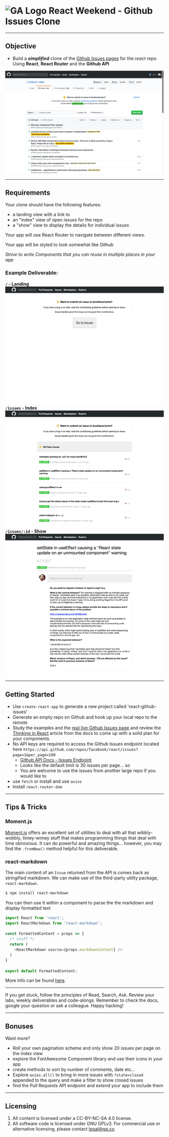 # ![GA Logo](https://ga-dash.s3.amazonaws.com/production/assets/logo-9f88ae6c9c3871690e33280fcf557f33.png) React Weekend - Github Issues Clone
___
## Objective
-  Build a _**simplified**_ clone of the [Github Issues pages](https://github.com/facebook/react/issues) for the _react_ repo Using **React**, **React Router** and the **Github API**

![Github Issues](./media/react_issues.png)
___
## Requirements
Your clone should have the following features:
  - a landing view with a link to 
  - an "index" view of open _issues_ for the repo
  - a "show" view to display the details for individual _issues_

Your app will use React Router to navigate between different views.

Your app will be styled to look somewhat like Github

_Strive to write Components that you can reuse in multiple places in your app_

### Example Deliverable:

**`/` - Landing**
![Landing](./media/landing.png)
**`/issues` - Index**
![index](./media/index.png)
**`/issues/:id` - Show**
![show](./media/show.png)
___
## Getting Started
- Use `create-react-app` to generate a new project called 'react-github-issues'
- Generate an empty repo on Github and hook up your local repo to the remote
- Study the examples and the [real live Github Issues page](https://github.com/facebook/react/issues) and review the [Thinking in React](https://reactjs.org/docs/thinking-in-react.html) article from the docs to come up with a solid plan for your components.
- No API keys are required to access the Github Issues endpoint located here `https://api.github.com/repos/facebook/react/issues?page=1&per_page=100`
    - [Github API Docs - Issues Endpoint](https://developer.github.com/v3/issues/)
    - Looks like the default limit is 30 issues per page... so 
    - You are welcome to use the issues from another large repo if you would like to
- use `fetch` or install and use `axios`
- Install `react-router-dom`

___
## Tips & Tricks
### Moment.js
[Moment.js](https://momentjs.com/) offers an excellent set of utilities to deal with all that wibbly-wobbly, timey-wimey stuff that makes programming things that deal with time obnoxious. It can do powerful and amazing things... however, you may find the `.fromNow()` method helpful for this deliverable.

### react-markdown
The main content of an `Issue` returned from the API is comes back as stringified markdown. We can make use of the third-party utility package, `react-markdown`. 

```bash
$ npm install react-markdown
```
You can then use it within a component to parse the the markdown and display formatted text
```js
import React from 'react';
import ReactMarkdown from 'react-markdown';

const FormattedContent = props => {
  /* stuff */ 
  return (
    <ReactMarkdown source={props.markdownContent} />
  )
}

export default FormattedContent;
```
More Info can be found [here](https://github.com/rexxars/react-markdown).
___

If you get stuck, follow the principles of Read, Search, Ask. Review your labs, weekly deliverables and code-alongs. Remember to check the docs, google your question or ask a colleague. Happy hacking!

___
## Bonuses
Want more?
- Roll your own pagination scheme and only show 20 issues per page on the index view
- explore the FontAwesome Component library and use their icons in your app
- create methods to sort by number of comments, date etc...
- Explore `axios.all()` to bring in more issues with `?state=closed` appended to the query and make a filter to show closed issues
- find the Pull Requests API endpoint and extend your app to include them
___
## Licensing
1. All content is licensed under a CC-BY-NC-SA 4.0 license.
2. All software code is licensed under GNU GPLv3. For commercial use or alternative licensing, please contact legal@ga.co.